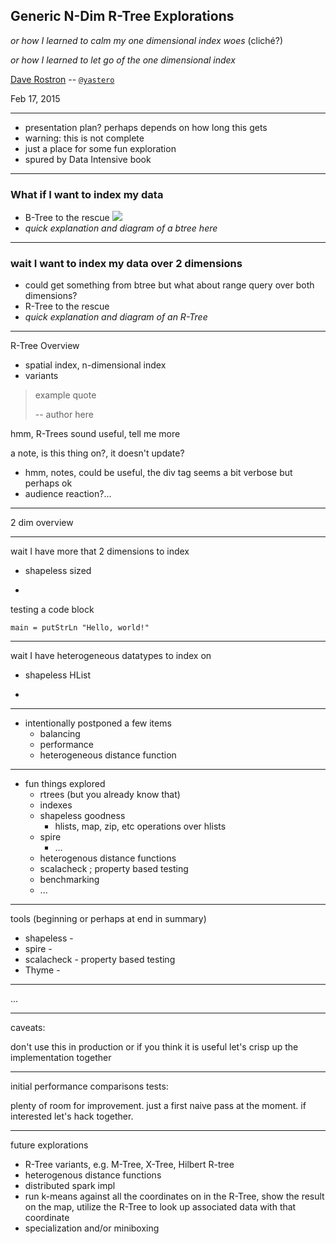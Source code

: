 
## Generic N-Dim R-Tree Explorations

_or how I learned to calm my one dimensional index woes_ (cliché?)

_or how I learned to let go of the one dimensional index_

[Dave Rostron](http://github.com/drostron) -- [`@yastero`](http://twitter.com/yastero)

Feb 17, 2015

-----

- presentation plan? perhaps depends on how long this gets
- warning: this is not complete
- just a place for some fun exploration
- spured by Data Intensive book

-----

### What if I want to index my data

- B-Tree to the rescue
 ![](http://upload.wikimedia.org/wikipedia/commons/6/65/B-tree.svg)
- _quick explanation and diagram of a btree here_

-----

### wait I want to index my data over 2 dimensions

- could get something from btree but what about range query over both dimensions?
- R-Tree to the rescue
- _quick explanation and diagram of an R-Tree_

-----

R-Tree Overview

- spatial index, n-dimensional index
- variants


> example quote
>
> -- author here

hmm, R-Trees sound useful, tell me more

<aside class="notes">
a note, is this thing on?, it doesn't update?

- hmm, notes, could be useful, the div tag seems a bit verbose but perhaps ok
- audience reaction?...
</aside>

-----

2 dim overview

-----

wait I have more that 2 dimensions to index

- <phase in> shapeless sized

- <example>

testing a code block

~~~ {.haskell}
main = putStrLn "Hello, world!"
~~~

-----

wait I have heterogeneous datatypes to index on

- <phase in> shapeless HList

- <example>

-----

- intentionally postponed a few items
  - balancing
  - performance
  - heterogeneous distance function

-----

- fun things explored
  - rtrees (but you already know that)
  - indexes
  - shapeless goodness
    - hlists, map, zip, etc operations over hlists
  - spire
    - ...
  - heterogenous distance functions
  - scalacheck ; property based testing
  - benchmarking
  - ...

-----

tools (beginning or perhaps at end in summary)

- shapeless - <description here>
- spire - <description here>
- scalacheck - property based testing
- Thyme - <description here>

-----

...

-----

caveats:

don't use this in production or if you think it is useful let's crisp up the implementation together

-----

initial performance comparisons tests:

plenty of room for improvement. just a first naive pass at the moment. if interested let's hack together.

-----

future explorations

- R-Tree variants, e.g. M-Tree, X-Tree, Hilbert R-tree
- heterogenous distance functions
- distributed spark impl
- run k-means against all the coordinates on in the R-Tree, show the result on the map, utilize the R-Tree to look up associated data with that coordinate
- specialization and/or miniboxing
